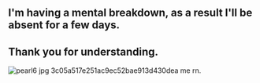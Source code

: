 
## I'm having a mental breakdown, as a result I'll be absent for a few days.
## Thank you for understanding.

![pearl6 jpg 3c05a517e251ac9ec52bae913d430dea](https://github.com/StjepanBM1/StjepanBM1/assets/94230991/7fe8fdbb-7bf7-4e8f-bd69-d53c09793f54)
me rn.

<!---
# About me
[![Anurag's GitHub stats](https://github-readme-stats.vercel.app/api?username=StjepanBM1&count_private=true&include_all_commits=true&theme=monokai)](https://github.com/anuraghazra/github-readme-stats)

[![Top Langs](https://github-readme-stats.vercel.app/api/top-langs/?username=StjepanBM1&layout=compact&theme=monokai)](https://github.com/anuraghazra/github-readme-stats)
  
I’m currently ~~learning~~ <b>toying</b> around with :
            -
            
Favorite programming languages :
   1. C++

   2. C

   3. Fortran

   4. Lua

   5. Pascal

---!>
